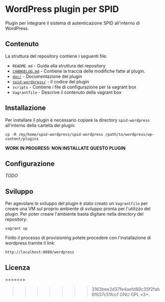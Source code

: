 # WordPress plugin per SPID

Plugin per integrare il sistema di autenticazione SPID all'interno di WordPress.

## Contenuto

La struttura del repository contiene i seguenti file:
* `README.md` - Guida alla struttura del repository
* [`CHANGELOG.md`](/CHANGELOG.md) - Contiene la traccia delle modifiche fatte al plugin.
* [`doc/`](/doc) - Documentazione del plugin
* [`spid-wordpress/`](/spid-wordpress/) - Il codice del plugin
* `scripts` - Contiene i file di configurazione per la vagrant box
* `Vagrantfile` - Descrive il contenuto della vagrant box

## Installazione

Per installare il plugin è necessario copiare la directory `spid-wordpress` all'interno della cartella dei plugin:

`cp -R /my/home/spid-wordpress/spid-wordpress /path/to/wordpress/wp-content/plugins`

**WORK IN PROGRESS: NON INSTALLATE QUESTO PLUGIN**

## Configurazione
*TODO*

## Sviluppo

Per agevolare lo sviluppo del plugin è stato creato un `Vagrantfile` per creare una VM sul proprio ambiente di sviluppo pronta per l'utilizzo del plugin.
Per poter creare l'ambiente basta digitare nella directory del repository:

   `vagrant up`

Finito il processo di provisioning potete procedere con l'installazione di wordpress tramite il link:

   `http://localhost:8080/wordpress`



## Licenza

=======
>>>>>>> 3163bee2d37fe4aefd89c35f2fab6f637c51fccf
GNU GPL v3+.
